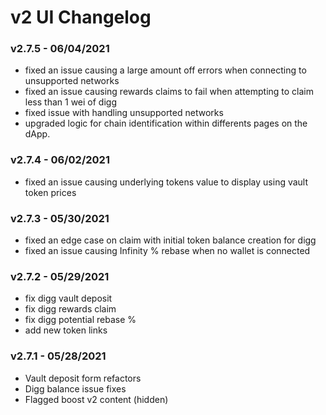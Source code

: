 # v2 UI Changelog

### v2.7.5 - 06/04/2021
- fixed an issue causing a large amount off errors when connecting to unsupported networks
- fixed an issue causing rewards claims to fail when attempting to claim less than 1 wei of digg
- fixed issue with handling unsupported networks
- upgraded logic for chain identification within differents pages on the dApp.

### v2.7.4 - 06/02/2021
- fixed an issue causing underlying tokens value to display using vault token prices

### v2.7.3 - 05/30/2021
- fixed an edge case on claim with initial token balance creation for digg
- fixed an issue causing Infinity % rebase when no wallet is connected

### v2.7.2 - 05/29/2021
- fix digg vault deposit
- fix digg rewards claim
- fix digg potential rebase %
- add new token links

### v2.7.1 - 05/28/2021
- Vault deposit form refactors
- Digg balance issue fixes
- Flagged boost v2 content (hidden)
